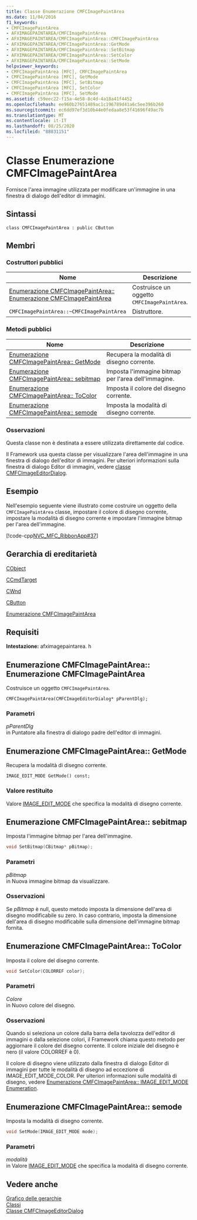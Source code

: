 ```yaml
---
title: Classe Enumerazione CMFCImagePaintArea
ms.date: 11/04/2016
f1_keywords:
- CMFCImagePaintArea
- AFXIMAGEPAINTAREA/CMFCImagePaintArea
- AFXIMAGEPAINTAREA/CMFCImagePaintArea::CMFCImagePaintArea
- AFXIMAGEPAINTAREA/CMFCImagePaintArea::GetMode
- AFXIMAGEPAINTAREA/CMFCImagePaintArea::SetBitmap
- AFXIMAGEPAINTAREA/CMFCImagePaintArea::SetColor
- AFXIMAGEPAINTAREA/CMFCImagePaintArea::SetMode
helpviewer_keywords:
- CMFCImagePaintArea [MFC], CMFCImagePaintArea
- CMFCImagePaintArea [MFC], GetMode
- CMFCImagePaintArea [MFC], SetBitmap
- CMFCImagePaintArea [MFC], SetColor
- CMFCImagePaintArea [MFC], SetMode
ms.assetid: c59eec22-f15a-4e58-8c4d-4a18a41f4452
ms.openlocfilehash: ee960b27651489ac1c196789d41a6c5ee396b260
ms.sourcegitcommit: ec6dd97ef3d10b44e0fedaa8e53f41696f49ac7b
ms.translationtype: MT
ms.contentlocale: it-IT
ms.lasthandoff: 08/25/2020
ms.locfileid: "88831151"
---
```

# <a name="cmfcimagepaintarea-class"></a>Classe Enumerazione CMFCImagePaintArea

Fornisce l'area immagine utilizzata per modificare un'immagine in una finestra di dialogo dell'editor di immagini.

## <a name="syntax"></a>Sintassi

```
class CMFCImagePaintArea : public CButton
```

## <a name="members"></a>Membri

### <a name="public-constructors"></a>Costruttori pubblici

|Nome|Descrizione|
|-|-|
|[Enumerazione CMFCImagePaintArea:: Enumerazione CMFCImagePaintArea](#cmfcimagepaintarea)|Costruisce un oggetto `CMFCImagePaintArea`.|
|`CMFCImagePaintArea::~CMFCImagePaintArea`|Distruttore.|

### <a name="public-methods"></a>Metodi pubblici

|Nome|Descrizione|
|-|-|
|[Enumerazione CMFCImagePaintArea:: GetMode](#getmode)|Recupera la modalità di disegno corrente.|
|[Enumerazione CMFCImagePaintArea:: sebitmap](#setbitmap)|Imposta l'immagine bitmap per l'area dell'immagine.|
|[Enumerazione CMFCImagePaintArea:: ToColor](#setcolor)|Imposta il colore del disegno corrente.|
|[Enumerazione CMFCImagePaintArea:: semode](#setmode)|Imposta la modalità di disegno corrente.|

### <a name="remarks"></a>Osservazioni

Questa classe non è destinata a essere utilizzata direttamente dal codice.

Il Framework usa questa classe per visualizzare l'area dell'immagine in una finestra di dialogo dell'editor di immagini. Per ulteriori informazioni sulla finestra di dialogo Editor di immagini, vedere [classe CMFCImageEditorDialog](../../mfc/reference/cmfcimageeditordialog-class.md).

## <a name="example"></a>Esempio

Nell'esempio seguente viene illustrato come costruire un oggetto della `CMFCImagePaintArea` classe, impostare il colore di disegno corrente, impostare la modalità di disegno corrente e impostare l'immagine bitmap per l'area dell'immagine.

[!code-cpp[NVC_MFC_RibbonApp#37](../../mfc/reference/codesnippet/cpp/cmfcimagepaintarea-class_1.cpp)]

## <a name="inheritance-hierarchy"></a>Gerarchia di ereditarietà

[CObject](../../mfc/reference/cobject-class.md)

[CCmdTarget](../../mfc/reference/ccmdtarget-class.md)

[CWnd](../../mfc/reference/cwnd-class.md)

[CButton](../../mfc/reference/cbutton-class.md)

[Enumerazione CMFCImagePaintArea](../../mfc/reference/cmfcimagepaintarea-class.md)

## <a name="requirements"></a>Requisiti

**Intestazione:** afximagepaintarea. h

## <a name="cmfcimagepaintareacmfcimagepaintarea"></a><a name="cmfcimagepaintarea"></a> Enumerazione CMFCImagePaintArea:: Enumerazione CMFCImagePaintArea

Costruisce un oggetto `CMFCImagePaintArea`.

```
CMFCImagePaintArea(CMFCImageEditorDialog* pParentDlg);
```

### <a name="parameters"></a>Parametri

*pParentDlg*\
in Puntatore alla finestra di dialogo padre dell'editor di immagini.

## <a name="cmfcimagepaintareagetmode"></a><a name="getmode"></a> Enumerazione CMFCImagePaintArea:: GetMode

Recupera la modalità di disegno corrente.

```
IMAGE_EDIT_MODE GetMode() const;
```

### <a name="return-value"></a>Valore restituito

Valore [IMAGE_EDIT_MODE](cmfcimagepaintarea-image-edit-mode-enumeration.md) che specifica la modalità di disegno corrente.

## <a name="cmfcimagepaintareasetbitmap"></a><a name="setbitmap"></a> Enumerazione CMFCImagePaintArea:: sebitmap

Imposta l'immagine bitmap per l'area dell'immagine.

```cpp
void SetBitmap(CBitmap* pBitmap);
```

### <a name="parameters"></a>Parametri

*pBitmap*\
in Nuova immagine bitmap da visualizzare.

### <a name="remarks"></a>Osservazioni

Se *pBitmap* è null, questo metodo imposta la dimensione dell'area di disegno modificabile su zero. In caso contrario, imposta la dimensione dell'area di disegno modificabile sulla dimensione dell'immagine bitmap fornita.

## <a name="cmfcimagepaintareasetcolor"></a><a name="setcolor"></a> Enumerazione CMFCImagePaintArea:: ToColor

Imposta il colore del disegno corrente.

```cpp
void SetColor(COLORREF color);
```

### <a name="parameters"></a>Parametri

*Colore*\
in Nuovo colore del disegno.

### <a name="remarks"></a>Osservazioni

Quando si seleziona un colore dalla barra della tavolozza dell'editor di immagini o dalla selezione colori, il Framework chiama questo metodo per aggiornare il colore del disegno corrente. Il colore iniziale del disegno è nero (il valore COLORREF è 0).

Il colore di disegno viene utilizzato dalla finestra di dialogo Editor di immagini per tutte le modalità di disegno ad eccezione di IMAGE_EDIT_MODE_COLOR. Per ulteriori informazioni sulle modalità di disegno, vedere [Enumerazione CMFCImagePaintArea:: IMAGE_EDIT_MODE Enumeration](cmfcimagepaintarea-image-edit-mode-enumeration.md).

## <a name="cmfcimagepaintareasetmode"></a><a name="setmode"></a> Enumerazione CMFCImagePaintArea:: semode

Imposta la modalità di disegno corrente.

```cpp
void SetMode(IMAGE_EDIT_MODE mode);
```

### <a name="parameters"></a>Parametri

*modalità*\
in Valore [IMAGE_EDIT_MODE](cmfcimagepaintarea-image-edit-mode-enumeration.md) che specifica la modalità di disegno corrente.

## <a name="see-also"></a>Vedere anche

[Grafico delle gerarchie](../../mfc/hierarchy-chart.md)<br/>
[Classi](../../mfc/reference/mfc-classes.md)<br/>
[Classe CMFCImageEditorDialog](../../mfc/reference/cmfcimageeditordialog-class.md)

